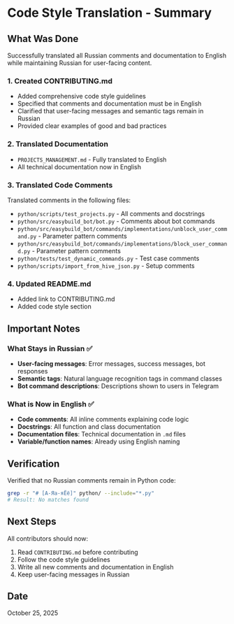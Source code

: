 # Code Style Translation - Summary

## What Was Done

Successfully translated all Russian comments and documentation to English while maintaining Russian for user-facing content.

### 1. Created CONTRIBUTING.md
- Added comprehensive code style guidelines
- Specified that comments and documentation must be in English
- Clarified that user-facing messages and semantic tags remain in Russian
- Provided clear examples of good and bad practices

### 2. Translated Documentation
- `PROJECTS_MANAGEMENT.md` - Fully translated to English
- All technical documentation now in English

### 3. Translated Code Comments
Translated comments in the following files:
- `python/scripts/test_projects.py` - All comments and docstrings
- `python/src/easybuild_bot/bot.py` - Comments about bot commands
- `python/src/easybuild_bot/commands/implementations/unblock_user_command.py` - Parameter pattern comments
- `python/src/easybuild_bot/commands/implementations/block_user_command.py` - Parameter pattern comments
- `python/tests/test_dynamic_commands.py` - Test case comments
- `python/scripts/import_from_hive_json.py` - Setup comments

### 4. Updated README.md
- Added link to CONTRIBUTING.md
- Added code style section

## Important Notes

### What Stays in Russian ✅
- **User-facing messages**: Error messages, success messages, bot responses
- **Semantic tags**: Natural language recognition tags in command classes
- **Bot command descriptions**: Descriptions shown to users in Telegram

### What is Now in English ✅
- **Code comments**: All inline comments explaining code logic
- **Docstrings**: All function and class documentation
- **Documentation files**: Technical documentation in `.md` files
- **Variable/function names**: Already using English naming

## Verification

Verified that no Russian comments remain in Python code:
```bash
grep -r "# [А-Яа-яЁё]" python/ --include="*.py"
# Result: No matches found
```

## Next Steps

All contributors should now:
1. Read `CONTRIBUTING.md` before contributing
2. Follow the code style guidelines
3. Write all new comments and documentation in English
4. Keep user-facing messages in Russian

## Date
October 25, 2025

